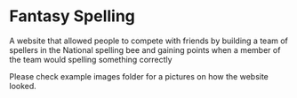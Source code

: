 # Fantasy Spelling
A website that allowed people to compete with friends by building a team of spellers in the National spelling bee and gaining points when a member of the team would spelling something correctly

Please check example images folder for a pictures on how the website looked.